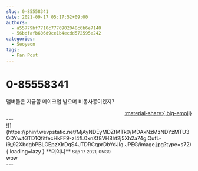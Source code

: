 ```yaml
---
slug: 0-85558341
date: 2021-09-17 05:17:52+09:00
authors:
  - a55779bf7710c7776902048c6b6e7140
  - 56bdfafb606d9ce1b4ecdd572595e242
categories:
  - Seoyeon
tags:
  - Fan Post
---
```


# 0-85558341

<div class="post-container" markdown="1">
<div class="content-container md-sidebar__scrollwrap" markdown="1">

맴버들은 지금쯤 메이크업 받으며 비몽사몽이겠지?

</div>
</div>

<div style="text-align: right;" markdown="1">
<a href="https://weverse.io/fromis9/fanpost/0-85558341" style="text-align: right;">:material-share:{.big-emoji}</a>
</div>
---

<div class="comments-container md-sidebar__scrollwrap" markdown="1">
<div class="comment" markdown="1">
<div class='id-container' markdown="1">
![](https://phinf.wevpstatic.net/MjAyNDEyMDZfMTk0/MDAxNzMzNDYzMTU3ODYw.tGTD1QfitfecHkFF9-zI4fL0xnXf8VH8ht2j5Xh2a74g.QufL-i9_92XbdgbPBLGEpzXIrDqS4JTDRCqprDbYdJIg.JPEG/image.jpg?type=s72){ loading=lazy }
**<span class="artist">더여니</span>** <small>Sep 17 2021, 05:39</small><br>
</div>
<div class='comment-body' markdown="1">
wow
</div>
</div>
</div>
---
